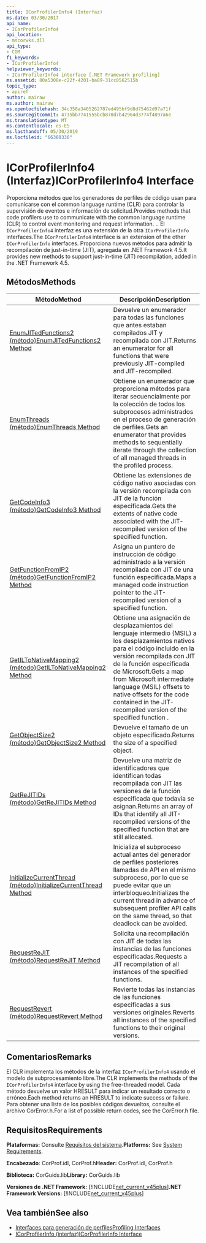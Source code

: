 ```yaml
---
title: ICorProfilerInfo4 (Interfaz)
ms.date: 03/30/2017
api_name:
- ICorProfilerInfo4
api_location:
- mscorwks.dll
api_type:
- COM
f1_keywords:
- ICorProfilerInfo4
helpviewer_keywords:
- ICorProfilerInfo4 interface [.NET Framework profiling]
ms.assetid: 80a5308e-c22f-4201-ba89-31cc8562515b
topic_type:
- apiref
author: mairaw
ms.author: mairaw
ms.openlocfilehash: 34c358a3405262787ed495bf9d8d75462d97a71f
ms.sourcegitcommit: 4735bb7741555bcb870d7b42964d3774f4897a6e
ms.translationtype: MT
ms.contentlocale: es-ES
ms.lasthandoff: 05/30/2019
ms.locfileid: "66380330"
---
```

# <a name="icorprofilerinfo4-interface"></a><span data-ttu-id="c98e9-102">ICorProfilerInfo4 (Interfaz)</span><span class="sxs-lookup"><span data-stu-id="c98e9-102">ICorProfilerInfo4 Interface</span></span>
<span data-ttu-id="c98e9-103">Proporciona métodos que los generadores de perfiles de código usan para comunicarse con el common language runtime (CLR) para controlar la supervisión de eventos e información de solicitud.</span><span class="sxs-lookup"><span data-stu-id="c98e9-103">Provides methods that code profilers use to communicate with the common language runtime (CLR) to control event monitoring and request information.</span></span> <span data-ttu-id="c98e9-104">.</span><span class="sxs-lookup"><span data-stu-id="c98e9-104">.</span></span> <span data-ttu-id="c98e9-105">El `ICorProfilerInfo4` interfaz es una extensión de la otra `ICorProfilerInfo` interfaces.</span><span class="sxs-lookup"><span data-stu-id="c98e9-105">The `ICorProfilerInfo4` interface is an extension of the other `ICorProfilerInfo` interfaces.</span></span> <span data-ttu-id="c98e9-106">Proporciona nuevos métodos para admitir la recompilación de just-in-time (JIT), agregada en .NET Framework 4.5.</span><span class="sxs-lookup"><span data-stu-id="c98e9-106">It provides new methods to support just-in-time (JIT) recompilation, added in the .NET Framework 4.5.</span></span>  
  
## <a name="methods"></a><span data-ttu-id="c98e9-107">Métodos</span><span class="sxs-lookup"><span data-stu-id="c98e9-107">Methods</span></span>  
  
|<span data-ttu-id="c98e9-108">Método</span><span class="sxs-lookup"><span data-stu-id="c98e9-108">Method</span></span>|<span data-ttu-id="c98e9-109">Descripción</span><span class="sxs-lookup"><span data-stu-id="c98e9-109">Description</span></span>|  
|------------|-----------------|  
|[<span data-ttu-id="c98e9-110">EnumJITedFunctions2 (método)</span><span class="sxs-lookup"><span data-stu-id="c98e9-110">EnumJITedFunctions2 Method</span></span>](../../../../docs/framework/unmanaged-api/profiling/icorprofilerinfo4-enumjitedfunctions2-method.md)|<span data-ttu-id="c98e9-111">Devuelve un enumerador para todas las funciones que antes estaban compilados JIT y recompilada con JIT.</span><span class="sxs-lookup"><span data-stu-id="c98e9-111">Returns an enumerator for all functions that were previously JIT-compiled and JIT-recompiled.</span></span>|  
|[<span data-ttu-id="c98e9-112">EnumThreads (método)</span><span class="sxs-lookup"><span data-stu-id="c98e9-112">EnumThreads Method</span></span>](../../../../docs/framework/unmanaged-api/profiling/icorprofilerinfo4-enumthreads-method.md)|<span data-ttu-id="c98e9-113">Obtiene un enumerador que proporciona métodos para iterar secuencialmente por la colección de todos los subprocesos administrados en el proceso de generación de perfiles.</span><span class="sxs-lookup"><span data-stu-id="c98e9-113">Gets an enumerator that provides methods to sequentially iterate through the collection of all managed threads in the profiled process.</span></span>|  
|[<span data-ttu-id="c98e9-114">GetCodeInfo3 (método)</span><span class="sxs-lookup"><span data-stu-id="c98e9-114">GetCodeInfo3 Method</span></span>](../../../../docs/framework/unmanaged-api/profiling/icorprofilerinfo4-getcodeinfo3-method.md)|<span data-ttu-id="c98e9-115">Obtiene las extensiones de código nativo asociadas con la versión recompilada con JIT de la función especificada.</span><span class="sxs-lookup"><span data-stu-id="c98e9-115">Gets the extents of native code associated with the JIT-recompiled version of the specified function.</span></span>|  
|[<span data-ttu-id="c98e9-116">GetFunctionFromIP2 (método)</span><span class="sxs-lookup"><span data-stu-id="c98e9-116">GetFunctionFromIP2 Method</span></span>](../../../../docs/framework/unmanaged-api/profiling/icorprofilerinfo4-getfunctionfromip2-method.md)|<span data-ttu-id="c98e9-117">Asigna un puntero de instrucción de código administrado a la versión recompilada con JIT de una función especificada.</span><span class="sxs-lookup"><span data-stu-id="c98e9-117">Maps a managed code instruction pointer to the JIT-recompiled version of a specified function.</span></span>|  
|[<span data-ttu-id="c98e9-118">GetILToNativeMapping2 (método)</span><span class="sxs-lookup"><span data-stu-id="c98e9-118">GetILToNativeMapping2 Method</span></span>](../../../../docs/framework/unmanaged-api/profiling/icorprofilerinfo4-getiltonativemapping2-method.md)|<span data-ttu-id="c98e9-119">Obtiene una asignación de desplazamientos del lenguaje intermedio (MSIL) a los desplazamientos nativos para el código incluido en la versión recompilada con JIT de la función especificada de Microsoft.</span><span class="sxs-lookup"><span data-stu-id="c98e9-119">Gets a map from Microsoft intermediate language (MSIL) offsets to native offsets for the code contained in the JIT-recompiled version of the specified function .</span></span>|  
|[<span data-ttu-id="c98e9-120">GetObjectSize2 (método)</span><span class="sxs-lookup"><span data-stu-id="c98e9-120">GetObjectSize2 Method</span></span>](../../../../docs/framework/unmanaged-api/profiling/icorprofilerinfo4-getobjectsize2-method.md)|<span data-ttu-id="c98e9-121">Devuelve el tamaño de un objeto especificado.</span><span class="sxs-lookup"><span data-stu-id="c98e9-121">Returns the size of a specified object.</span></span>|  
|[<span data-ttu-id="c98e9-122">GetReJITIDs (método)</span><span class="sxs-lookup"><span data-stu-id="c98e9-122">GetReJITIDs Method</span></span>](../../../../docs/framework/unmanaged-api/profiling/icorprofilerinfo4-getrejitids-method.md)|<span data-ttu-id="c98e9-123">Devuelve una matriz de identificadores que identifican todas recompilada con JIT las versiones de la función especificada que todavía se asignan.</span><span class="sxs-lookup"><span data-stu-id="c98e9-123">Returns an array of IDs that identify all JIT-recompiled versions of the specified function that are still allocated.</span></span>|  
|[<span data-ttu-id="c98e9-124">InitializeCurrentThread (método)</span><span class="sxs-lookup"><span data-stu-id="c98e9-124">InitializeCurrentThread Method</span></span>](../../../../docs/framework/unmanaged-api/profiling/icorprofilerinfo4-initializecurrentthread-method.md)|<span data-ttu-id="c98e9-125">Inicializa el subproceso actual antes del generador de perfiles posteriores llamadas de API en el mismo subproceso, por lo que se puede evitar que un interbloqueo.</span><span class="sxs-lookup"><span data-stu-id="c98e9-125">Initializes the current thread in advance of subsequent profiler API calls on the same thread, so that deadlock can be avoided.</span></span>|  
|[<span data-ttu-id="c98e9-126">RequestReJIT (método)</span><span class="sxs-lookup"><span data-stu-id="c98e9-126">RequestReJIT Method</span></span>](../../../../docs/framework/unmanaged-api/profiling/icorprofilerinfo4-requestrejit-method.md)|<span data-ttu-id="c98e9-127">Solicita una recompilación con JIT de todas las instancias de las funciones especificadas.</span><span class="sxs-lookup"><span data-stu-id="c98e9-127">Requests a JIT recompilation of all instances of the specified functions.</span></span>|  
|[<span data-ttu-id="c98e9-128">RequestRevert (método)</span><span class="sxs-lookup"><span data-stu-id="c98e9-128">RequestRevert Method</span></span>](../../../../docs/framework/unmanaged-api/profiling/icorprofilerinfo4-requestrevert-method.md)|<span data-ttu-id="c98e9-129">Revierte todas las instancias de las funciones especificadas a sus versiones originales.</span><span class="sxs-lookup"><span data-stu-id="c98e9-129">Reverts all instances of the specified functions to their original versions.</span></span>|  
  
## <a name="remarks"></a><span data-ttu-id="c98e9-130">Comentarios</span><span class="sxs-lookup"><span data-stu-id="c98e9-130">Remarks</span></span>  
 <span data-ttu-id="c98e9-131">El CLR implementa los métodos de la interfaz `ICorProfilerInfo4` usando el modelo de subprocesamiento libre.</span><span class="sxs-lookup"><span data-stu-id="c98e9-131">The CLR implements the methods of the `ICorProfilerInfo4` interface by using the free-threaded model.</span></span> <span data-ttu-id="c98e9-132">Cada método devuelve un valor HRESULT para indicar un resultado correcto o erróneo.</span><span class="sxs-lookup"><span data-stu-id="c98e9-132">Each method returns an HRESULT to indicate success or failure.</span></span> <span data-ttu-id="c98e9-133">Para obtener una lista de los posibles códigos devueltos, consulte el archivo CorError.h.</span><span class="sxs-lookup"><span data-stu-id="c98e9-133">For a list of possible return codes, see the CorError.h file.</span></span>  
  
## <a name="requirements"></a><span data-ttu-id="c98e9-134">Requisitos</span><span class="sxs-lookup"><span data-stu-id="c98e9-134">Requirements</span></span>  
 <span data-ttu-id="c98e9-135">**Plataformas:** Consulte [Requisitos del sistema](../../../../docs/framework/get-started/system-requirements.md).</span><span class="sxs-lookup"><span data-stu-id="c98e9-135">**Platforms:** See [System Requirements](../../../../docs/framework/get-started/system-requirements.md).</span></span>  
  
 <span data-ttu-id="c98e9-136">**Encabezado**: CorProf.idl, CorProf.h</span><span class="sxs-lookup"><span data-stu-id="c98e9-136">**Header:** CorProf.idl, CorProf.h</span></span>  
  
 <span data-ttu-id="c98e9-137">**Biblioteca:** CorGuids.lib</span><span class="sxs-lookup"><span data-stu-id="c98e9-137">**Library:** CorGuids.lib</span></span>  
  
 <span data-ttu-id="c98e9-138">**Versiones de .NET Framework:** [!INCLUDE[net_current_v45plus](../../../../includes/net-current-v45plus-md.md)]</span><span class="sxs-lookup"><span data-stu-id="c98e9-138">**.NET Framework Versions:** [!INCLUDE[net_current_v45plus](../../../../includes/net-current-v45plus-md.md)]</span></span>  
  
## <a name="see-also"></a><span data-ttu-id="c98e9-139">Vea también</span><span class="sxs-lookup"><span data-stu-id="c98e9-139">See also</span></span>

- [<span data-ttu-id="c98e9-140">Interfaces para generación de perfiles</span><span class="sxs-lookup"><span data-stu-id="c98e9-140">Profiling Interfaces</span></span>](../../../../docs/framework/unmanaged-api/profiling/profiling-interfaces.md)
- [<span data-ttu-id="c98e9-141">ICorProfilerInfo (interfaz)</span><span class="sxs-lookup"><span data-stu-id="c98e9-141">ICorProfilerInfo Interface</span></span>](../../../../docs/framework/unmanaged-api/profiling/icorprofilerinfo-interface.md)
